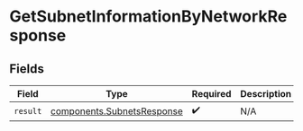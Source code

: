 # GetSubnetInformationByNetworkResponse


## Fields

| Field                                                                    | Type                                                                     | Required                                                                 | Description                                                              |
| ------------------------------------------------------------------------ | ------------------------------------------------------------------------ | ------------------------------------------------------------------------ | ------------------------------------------------------------------------ |
| `result`                                                                 | [components.SubnetsResponse](../../models/components/subnetsresponse.md) | :heavy_check_mark:                                                       | N/A                                                                      |